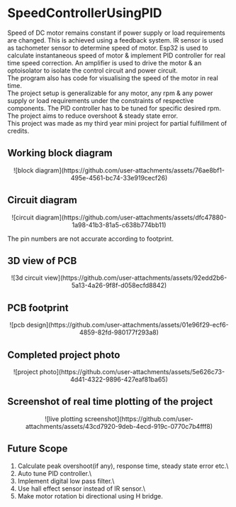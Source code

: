 # SpeedControllerUsingPID
Speed of DC motor remains constant if power supply or load requirements are changed. This is achieved using a feedback system. IR sensor is used as tachometer sensor to determine speed of motor. Esp32 is used to calculate instantaneous speed of motor & implement PID controller for real time speed correction. An amplifier is used to drive the motor & an optoisolator to isolate the control circuit and power circuit.\
The program also has code for visualising the speed of the motor in real time.\
The project setup is generalizable for any motor, any rpm & any power supply or load requirements under the constraints of respective components. The PID controller has to be tuned for specific desired rpm.\
The project aims to reduce overshoot & steady state error.\
This project was made as my third year mini project for partial fulfillment of credits.
## Working block diagram
<p align="center">
![block diagram](https://github.com/user-attachments/assets/76ae8bf1-495e-4561-bc74-33e919cecf26)
</p>

## Circuit diagram
<p align="center">
![circuit diagram](https://github.com/user-attachments/assets/dfc47880-1a98-41b3-81a5-c638b774bb11)
</p>
The pin numbers are not accurate according to footprint.

## 3D view of PCB
<p align="center">
![3d circuit view](https://github.com/user-attachments/assets/92edd2b6-5a13-4a26-9f8f-d058ecfd8842)
</p>

## PCB footprint
<p align="center">
![pcb design](https://github.com/user-attachments/assets/01e96f29-ecf6-4859-82fd-980177f293a8)
</p>

## Completed project photo
<p align="center">
![project photo](https://github.com/user-attachments/assets/5e626c73-4d41-4322-9896-427eaf81ba65)
</p>

## Screenshot of real time plotting of the project
<p align="center">
![live plotting screenshot](https://github.com/user-attachments/assets/43cd7920-9deb-4ecd-919c-0770c7b4fff8)
</p>

## Future Scope
1. Calculate peak overshoot(if any), response time, steady state error etc.\
2. Auto tune PID controller.\
3. Implement digital low pass filter.\
4. Use hall effect sensor instead of IR sensor.\
5. Make motor rotation bi directional using H bridge.
